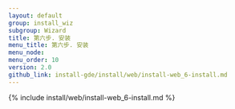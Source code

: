 ```yaml
---
layout: default 
group: install_wiz 
subgroup: Wizard
title: 第六步. 安装
menu_title: 第六步. 安装
menu_node: 
menu_order: 10
version: 2.0
github_link: install-gde/install/web/install-web_6-install.md
---
```


{% include install/web/install-web_6-install.md %}

